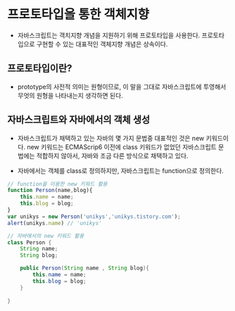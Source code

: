 # 프로토타입을 통한 객체지향

- 자바스크립트는 객치지향 개념을 지원하기 위해 프로토타입을 사용한다. 프로토타입으로 구현할 수 있는 대표적인 객체지향 개념은 상속이다.

## 프로토타입이란?

- prototype의 사전적 의미는 원형이므로, 이 말을 그대로 자바스크립트에 투영해서 무엇의 원형을 나타내는지 생각하면 된다.

## 자바스크립트와 자바에서의 객체 생성

- 자바스크립트가 채택하고 있는 자바의 몇 가지 문법중 대표적인 것은 new 키워드이다. new 키워드는 ECMAScrip6 이전에 class 키워드가 없었던 자바스크립트 문법에는 적합하지 않아서, 자바와 조금 다른 방식으로 채택하고 있다.

- 자바에서는 객체를 class로 정의하지만, 자바스크립트는 function으로 정의한다.

```js
// function을 이용한 new 키워드 활용
function Person(name,blog){
    this.name = name;
    this.blog = blog;
}
var unikys = new Person('unikys','unikys.tistory.com');
alert(unikys.name) // 'unikys'
```
```java
// 자바에서의 new 키워드 활용
class Person {
    String name;
    String blog;

    public Person(String name , String blog){
        this.name = name;
        this.blog = blog;
    }
    
}
```